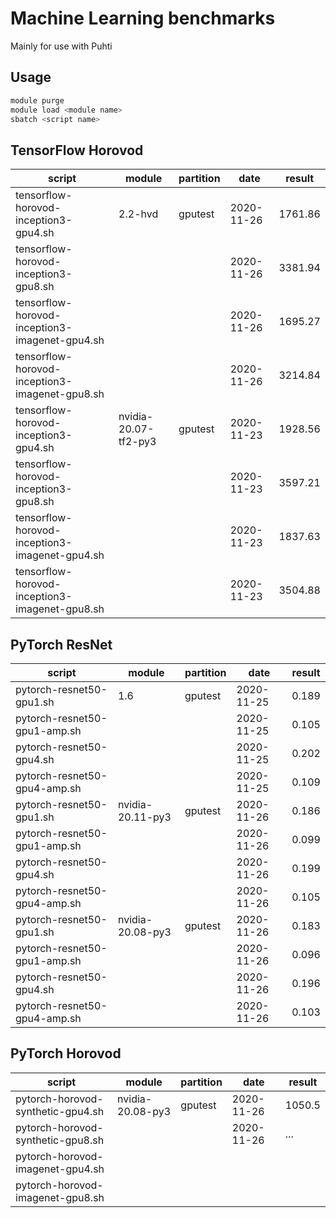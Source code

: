 # Machine Learning benchmarks

Mainly for use with Puhti

## Usage

```bash
module purge
module load <module name>
sbatch <script name>
```

## TensorFlow Horovod

| script                                         | module               | partition | date       | result    |
| ---------------------------------------------- | -------------------- | --------- | ---------- | --------- |
| tensorflow-horovod-inception3-gpu4.sh          | 2.2-hvd              | gputest   | 2020-11-26 | 1761.86   |
| tensorflow-horovod-inception3-gpu8.sh          |                      |           | 2020-11-26 | 3381.94   |
| tensorflow-horovod-inception3-imagenet-gpu4.sh |                      |           | 2020-11-26 | 1695.27   |
| tensorflow-horovod-inception3-imagenet-gpu8.sh |                      |           | 2020-11-26 | 3214.84   |
| tensorflow-horovod-inception3-gpu4.sh          | nvidia-20.07-tf2-py3 | gputest   | 2020-11-23 | 1928.56   |
| tensorflow-horovod-inception3-gpu8.sh          |                      |           | 2020-11-23 | 3597.21   |
| tensorflow-horovod-inception3-imagenet-gpu4.sh |                      |           | 2020-11-23 | 1837.63   |
| tensorflow-horovod-inception3-imagenet-gpu8.sh |                      |           | 2020-11-23 | 3504.88   |
  

## PyTorch ResNet

| script                                         | module               | partition | date       | result   |
| ---------------------------------------------- | -------------------- | --------- | ---------- | -------- |
| pytorch-resnet50-gpu1.sh                       | 1.6                  | gputest   | 2020-11-25 | 0.189    |
| pytorch-resnet50-gpu1-amp.sh                   |                      |           | 2020-11-25 | 0.105    |
| pytorch-resnet50-gpu4.sh                       |                      |           | 2020-11-25 | 0.202    |
| pytorch-resnet50-gpu4-amp.sh                   |                      |           | 2020-11-25 | 0.109    |
| pytorch-resnet50-gpu1.sh                       | nvidia-20.11-py3     | gputest   | 2020-11-26 | 0.186    |
| pytorch-resnet50-gpu1-amp.sh                   |                      |           | 2020-11-26 | 0.099    |
| pytorch-resnet50-gpu4.sh                       |                      |           | 2020-11-26 | 0.199    |
| pytorch-resnet50-gpu4-amp.sh                   |                      |           | 2020-11-26 | 0.105    |
| pytorch-resnet50-gpu1.sh                       | nvidia-20.08-py3     | gputest   | 2020-11-26 | 0.183    |
| pytorch-resnet50-gpu1-amp.sh                   |                      |           | 2020-11-26 | 0.096    |
| pytorch-resnet50-gpu4.sh                       |                      |           | 2020-11-26 | 0.196    |
| pytorch-resnet50-gpu4-amp.sh                   |                      |           | 2020-11-26 | 0.103    |


## PyTorch Horovod

| script                                         | module               | partition | date       | result   |
| ---------------------------------------------- | -------------------- | --------- | ---------- | -------- |
| pytorch-horovod-synthetic-gpu4.sh              | nvidia-20.08-py3     | gputest   | 2020-11-26 | 1050.5   |
| pytorch-horovod-synthetic-gpu8.sh              |                      |           | 2020-11-26 | ...      |
| pytorch-horovod-imagenet-gpu4.sh               |                      |           |            |          |
| pytorch-horovod-imagenet-gpu8.sh               |                      |           |            |          |
